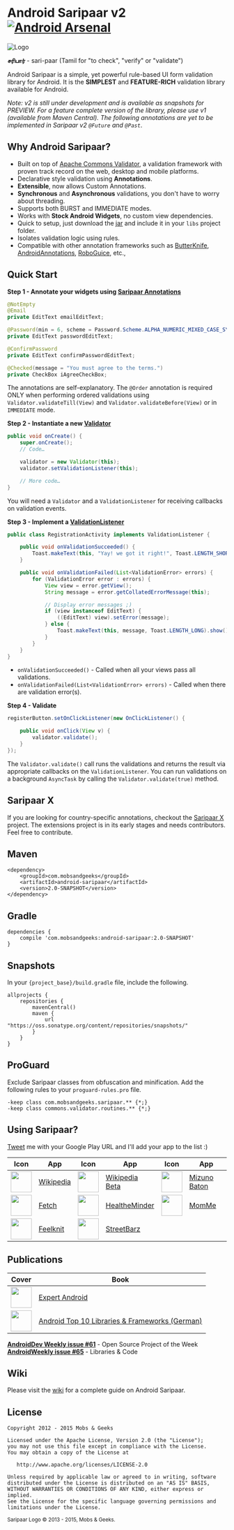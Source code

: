 Android Saripaar v2 [![Android Arsenal](https://img.shields.io/badge/Android%20Arsenal-Android%20Saripaar-brightgreen.svg?style=flat)](http://android-arsenal.com/details/1/526)
===================
![Logo](logo.png)

**சரிபார்** - sari-paar (Tamil for "to check", "verify" or "validate")

Android Saripaar is a simple, yet powerful rule-based UI form validation library for Android.
It is the **SIMPLEST** and **FEATURE-RICH** validation library available for Android.

*Note: v2 is still under development and is available as snapshots for PREVIEW. For a feature complete
version of the library, please use v1 (available from Maven Central). The following annotations are
yet to be implemented in Saripaar v2 `@Future` and `@Past`*.

Why Android Saripaar?
---------------------

 - Built on top of [Apache Commons Validator], a validation framework with proven track record on the web, desktop and mobile platforms.
 - Declarative style validation using **Annotations**.
 - **Extensible**, now allows Custom Annotations.
 - **Synchronous** and **Asynchronous** validations, you don't have to worry about threading.
 - Supports both BURST and IMMEDIATE modes.
 - Works with **Stock Android Widgets**, no custom view dependencies.
 - Quick to setup, just download the [jar] and include it in your `libs` project folder.
 - Isolates validation logic using rules.
 - Compatible with other annotation frameworks such as [ButterKnife], [AndroidAnnotations], [RoboGuice], etc.,

Quick Start
-----------
**Step 1 - Annotate your widgets using [Saripaar Annotations]**
```java
@NotEmpty
@Email
private EditText emailEditText;

@Password(min = 6, scheme = Password.Scheme.ALPHA_NUMERIC_MIXED_CASE_SYMBOLS)
private EditText passwordEditText;

@ConfirmPassword
private EditText confirmPasswordEditText;

@Checked(message = "You must agree to the terms.")
private CheckBox iAgreeCheckBox;
```

The annotations are self-explanatory. The `@Order` annotation is required ONLY when performing ordered validations using
`Validator.validateTill(View)` and `Validator.validateBefore(View)` or in `IMMEDIATE` mode.

**Step 2 - Instantiate a new [Validator]**
```java
public void onCreate() {
    super.onCreate();
    // Code…

    validator = new Validator(this);
    validator.setValidationListener(this);

    // More code…
}
```
You will need a `Validator` and a `ValidationListener` for receiving callbacks on validation events.

**Step 3 - Implement a [ValidationListener]**
```java
public class RegistrationActivity implements ValidationListener {

    public void onValidationSucceeded() {
        Toast.makeText(this, "Yay! we got it right!", Toast.LENGTH_SHORT).show();
    }

    public void onValidationFailed(List<ValidationError> errors) {
        for (ValidationError error : errors) {
            View view = error.getView();
            String message = error.getCollatedErrorMessage(this);

            // Display error messages ;)
            if (view instanceof EditText) {
                ((EditText) view).setError(message);
            } else {
                Toast.makeText(this, message, Toast.LENGTH_LONG).show();
            }
        }
    }
}
```
 - `onValidationSucceeded()` - Called when all your views pass all validations.
 - `onValidationFailed(List<ValidationError> errors)` - Called when there are validation error(s).

**Step 4 - Validate**
```java
registerButton.setOnClickListener(new OnClickListener() {

    public void onClick(View v) {
        validator.validate();
    }
});
```
The `Validator.validate()` call runs the validations and returns the result via appropriate callbacks on the `ValidationListener`. You can run validations on a background `AsyncTask` by calling the `Validator.validate(true)` method.

Saripaar X
---------------------
If you are looking for country-specific annotations, checkout the [Saripaar X] project. The extensions project is in its early stages and needs contributors. Feel free to contribute.

Maven
---------------------
    <dependency>
        <groupId>com.mobsandgeeks</groupId>
        <artifactId>android-saripaar</artifactId>
        <version>2.0-SNAPSHOT</version>
    </dependency>

Gradle
---------------------
    dependencies {
        compile 'com.mobsandgeeks:android-saripaar:2.0-SNAPSHOT'
    }

Snapshots
---------------------
In your `{project_base}/build.gradle` file, include the following.

    allprojects {
        repositories {
            mavenCentral()
            maven {
                url "https://oss.sonatype.org/content/repositories/snapshots/"
            }
        }
    }

ProGuard
---------------------
Exclude Saripaar classes from obfuscation and minification. Add the following rules to your `proguard-rules.pro` file.

    -keep class com.mobsandgeeks.saripaar.** {*;}
    -keep class commons.validator.routines.** {*;}

Using Saripaar?
---------------------
[Tweet] me with your Google Play URL and I'll add your app to the list :)

Icon         | App           | Icon         | App           | Icon         | App
------------ | ------------- | ------------ | ------------- | ------------ | -------------
<img src="https://lh3.ggpht.com/qhpfFQFd5YuLzT5d9jUCI69dMeLlW6XewLsgZ0l06D92M0SmvsMKSMd_YY1Xc9K1GyU=w300-rw" width="48" height="48" /> | [Wikipedia] | <img src="https://lh6.ggpht.com/i_pxbaojay2K2xb2RDC2W7eOnNlpGRgILoACaEDhaKz87JSg3nEJHV3Vz3wmS3L3e4M=w300-rw" width="48" height="48" /> | [Wikipedia Beta] | <img src="https://lh3.ggpht.com/o2lhzbRnq6U1oPxyqY6LDJIc2PO_tm1_sIbX-fMLpG2Sxk94QW2gQaDw8ewam1dPQrdz=w300-rw" width="48" height="48" /> | [Mizuno Baton]
<img src="https://lh6.ggpht.com/t-WYlpXlwhLL0unTDChiVi24b4LP0kNsJQnRwFaMHd0NGqxgQ2LupQ1Dl7M1ztj8Vg8=w300-rw" width="48" height="48" /> | [Fetch] | <img src="https://lh3.ggpht.com/J3bMDphmzsPFQeMfWR-LH70g5vSGrTVggPzXQdUafKM2KmpWS3THIcSHQaTVbCQ_hjw=w300-rw" width="48" height="48" /> | [HealtheMinder] | <img src="https://lh3.ggpht.com/EhidzByoyUY1OPVcsjOmtOcRwoxphRCy1-a_qKLYKHwsS0DuHIC9cHIDEPLVKO-oTw=w300-rw" width="48" height="48" /> | [MomMe]
<img src="https://lh5.ggpht.com/h6T-az0ip_OqNtSh__Kc5-0ZPpT7sYxSn4kFPOjrNI7o-LN9bPbovoiYDfswL-B5XQ=w300-rw" width="48" height="48" /> | [Feelknit] | <img src="https://lh4.ggpht.com/k5zFS5VheJKt1yBHKC-wBgJTwOQ4Q_Aa2XbG6Ea_-HvP8nXjYeSnO_227j1wVno1JZY=w300-rw" width="48" height="48" /> | [StreetBarz]

Publications
---------------------
Cover        | Book         
------------ | -------------
<img src="http://ecx.images-amazon.com/images/I/416xlob1VeL.jpg" width="48" /> | [Expert Android]
<img src="http://ecx.images-amazon.com/images/I/417dVd61vKL._BO2,204,203,200_PIsitb-sticker-v3-big,TopRight,0,-55_SX324_SY324_PIkin4,BottomRight,1,22_AA346_SH20_OU03_.jpg" width="48" /> | [Android Top 10 Libraries & Frameworks (German)]

**[AndroidDev Weekly issue #61]** - Open Source Project of the Week<br />
**[AndroidWeekly issue #65]** - Libraries & Code

Wiki
---------------------
Please visit the [wiki] for a complete guide on Android Saripaar.

License
---------------------

    Copyright 2012 - 2015 Mobs & Geeks

    Licensed under the Apache License, Version 2.0 (the "License");
    you may not use this file except in compliance with the License.
    You may obtain a copy of the License at

       http://www.apache.org/licenses/LICENSE-2.0

    Unless required by applicable law or agreed to in writing, software
    distributed under the License is distributed on an "AS IS" BASIS,
    WITHOUT WARRANTIES OR CONDITIONS OF ANY KIND, either express or implied.
    See the License for the specific language governing permissions and
    limitations under the License.

<sub>Saripaar Logo © 2013 - 2015, Mobs &amp; Geeks.<sub>

  [jar]: http://search.maven.org/#search%7Cga%7C1%7Candroid%20saripaar
  [Apache Commons Validator]: http://commons.apache.org/proper/commons-validator/
  [ButterKnife]: https://github.com/JakeWharton/butterknife
  [AndroidAnnotations]: https://github.com/excilys/androidannotations
  [RoboGuice]: https://github.com/roboguice/roboguice/
  [Saripaar Annotations]: https://github.com/ragunathjawahar/android-saripaar/tree/master/saripaar/src/main/java/com/mobsandgeeks/saripaar/annotation
  [Validator]: https://github.com/ragunathjawahar/android-saripaar/blob/master/saripaar/src/main/java/com/mobsandgeeks/saripaar/Validator.java
  [ValidationListener]: https://github.com/ragunathjawahar/android-saripaar/blob/master/saripaar/src/main/java/com/mobsandgeeks/saripaar/Validator.java
  [Saripaar X]: https://github.com/ragunathjawahar/saripaar-x
  [Tweet]: https://twitter.com/ragunathjawahar
  [Wikipedia]: https://play.google.com/store/apps/details?id=org.wikipedia
  [Wikipedia Beta]: https://play.google.com/store/apps/details?id=org.wikipedia.beta
  [Fetch]: https://play.google.com/store/apps/details?id=com.buywithfetch.android
  [Mizuno Baton]: https://play.google.com/store/apps/details?id=com.mizuno.baton
  [MomMe]: https://play.google.com/store/apps/details?id=org.harthosp.momme
  [HealtheMinder]: https://play.google.com/store/apps/details?id=org.hartfordhealthcare.healtheminder
  [Feelknit]: https://play.google.com/store/apps/details?id=com.qubittech.feelknit.app
  [StreetBarz]: https://play.google.com/store/apps/details?id=com.diofeher.StreetBarz
  [Expert Android]: http://www.apress.com/9781430249504
  [Android Top 10 Libraries & Frameworks (German)]: http://www.amazon.de/Android-Top10-Libraries-Frameworks-Programmieren-ebook/dp/B00OPXVJ0I/
  [AndroidDev Weekly issue #61]: http://androiddevweekly.com/2013/06/17/Issue-61.html
  [AndroidWeekly issue #65]: http://androidweekly.net/issues/issue-65
  [wiki]: https://github.com/ragunathjawahar/android-saripaar/wiki
